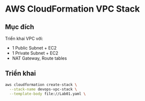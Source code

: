# AWS CloudFormation VPC Stack

## Mục đích
Triển khai VPC với:
- 1 Public Subnet + EC2
- 1 Private Subnet + EC2
- NAT Gateway, Route tables

## Triển khai
```bash
aws cloudformation create-stack \
  --stack-name devops-vpc-stack \
  --template-body file://Lab01.yaml \
